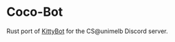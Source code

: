 # Coco-Bot
Rust port of [KittyBot](https://github.com/olliequ/KittyBot) for the CS@unimelb Discord server. 
